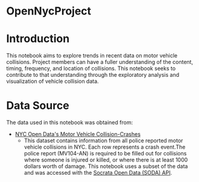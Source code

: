 # OpenNycProject

# Introduction

This notebook aims to explore trends in recent data on motor vehicle collisions. Project members can have a fuller understanding of the content, timing, frequency, and location of collisions. This notebook seeks to contribute to that understanding through the exploratory analysis and visualization of vehicle collision data.

# Data Source

The data used in this notebook was obtained from: 

- [NYC Open Data's Motor Vehicle Collision-Crashes](https://data.cityofnewyork.us/Public-Safety/Motor-Vehicle-Collisions-Crashes/h9gi-nx95)
  - This dataset contains information from all police reported motor vehicle collisions in NYC. Each row represents a crash event.The police report (MV104-AN) is required to be filled out for collisions where someone is injured or killed, or where there is at least 1000 dollars worth of damage. This notebook uses a subset of the data and was accessed with the [Socrata Open Data (SODA) API](https://dev.socrata.com/consumers/getting-started.html). 